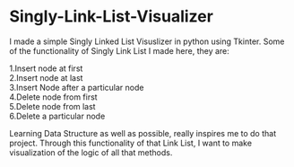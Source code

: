 # Singly-Link-List-Visualizer
I made a simple Singly Linked List Visuslizer in python using Tkinter. Some of the functionality of Singly Link List I made here, they are:   

1.Insert node at first  
2.Insert node  at last  
3.Insert Node after a particular node  
4.Delete node from first  
5.Delete node from last  
6.Delete a particular node  

Learning Data Structure as well as possible, really inspires me to do that project. Through this functionality of that Link List, I want to make visualization of the logic of all that methods. 
